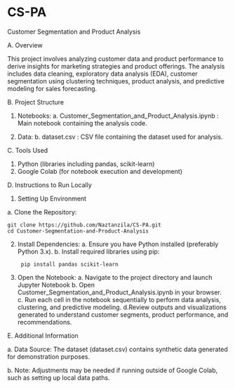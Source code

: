 # CS-PA
Customer Segmentation and Product Analysis

A. Overview


This project involves analyzing customer data and product performance to derive insights for marketing strategies and product offerings. The analysis includes data cleaning, exploratory data analysis (EDA), customer segmentation using clustering techniques, product analysis, and predictive modeling for sales forecasting.

B. Project Structure

1. Notebooks:
   a. Customer_Segmentation_and_Product_Analysis.ipynb : Main notebook containing the analysis code.

2. Data:
   b. dataset.csv : CSV file containing the dataset used for analysis.

C. Tools Used
   1. Python (libraries including pandas, scikit-learn)
   2. Google Colab (for notebook execution and development)

D. Instructions to Run Locally

   1. Setting Up Environment

   a. Clone the Repository:

    git clone https://github.com/Naztanzila/CS-PA.git
    cd Customer-Segmentation-and-Product-Analysis

   2. Install Dependencies:
     a. Ensure you have Python installed (preferably Python 3.x).
     b. Install required libraries using pip:

           pip install pandas scikit-learn

   3. Open the Notebook:
     a. Navigate to the project directory and launch Jupyter Notebook
     b. Open Customer_Segmentation_and_Product_Analysis.ipynb in your browser.
     c. Run each cell in the notebook sequentially to perform data analysis, clustering, and predictive modeling.
     d.Review outputs and visualizations generated to understand customer segments, product performance, and recommendations.

E. Additional Information
  
  a. Data Source: The dataset (dataset.csv) contains synthetic data generated for demonstration purposes.

  b. Note: Adjustments may be needed if running outside of Google Colab, such as setting up local data paths.
